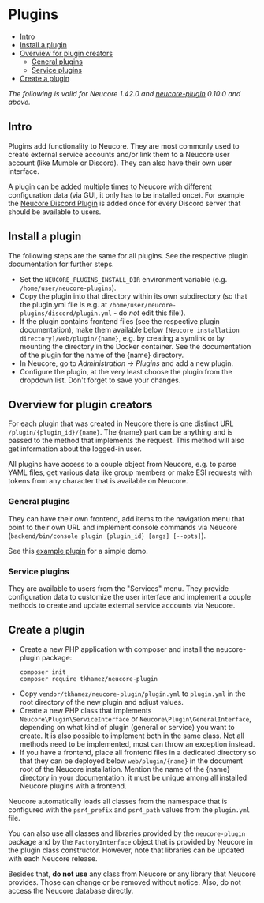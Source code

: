 # Plugins

<!-- toc -->

- [Intro](#intro)
- [Install a plugin](#install-a-plugin)
- [Overview for plugin creators](#overview-for-plugin-creators)
  * [General plugins](#general-plugins)
  * [Service plugins](#service-plugins)
- [Create a plugin](#create-a-plugin)

<!-- tocstop -->

_The following is valid for Neucore 1.42.0 and [neucore-plugin](https://github.com/tkhamez/neucore-plugin)
0.10.0 and above._


## Intro

Plugins add functionality to Neucore. They are most commonly used to create external service accounts
and/or link them to a Neucore user account (like Mumble or Discord). They can also have their own user 
interface.

A plugin can be added multiple times to Neucore with different configuration data (via GUI, it only has to 
be installed once). For example the [Neucore Discord Plugin](https://github.com/tkhamez/neucore-discord-plugin) 
is added once for every Discord server that should be available to users.


## Install a plugin

The following steps are the same for all plugins. See the respective plugin documentation for further steps.

- Set the `NEUCORE_PLUGINS_INSTALL_DIR` environment variable (e.g. `/home/user/neucore-plugins`).
- Copy the plugin into that directory within its own subdirectory (so that the plugin.yml file is e.g.
  at `/home/user/neucore-plugins/discord/plugin.yml` - do _not_ edit this file!).
- If the plugin contains frontend files (see the respective plugin documentation), make them available
  below `[Neucore installation directory]/web/plugin/{name}`, e.g. by creating a symlink or by mounting the
  directory in the Docker container. See the documentation of the plugin for the name of the {name} directory.
- In Neucore, go to _Administration -> Plugins_ and add a new plugin.
- Configure the plugin, at the very least choose the plugin from the dropdown list. Don't forget to save your changes.


## Overview for plugin creators

For each plugin that was created in Neucore there is one distinct URL `/plugin/{plugin_id}/{name}`.
The {name} part can be anything and is passed to the method that implements the request. This method will also 
get information about the logged-in user.

All plugins have access to a couple object from Neucore, e.g. to parse YAML files, get various data like 
group members or make ESI requests with tokens from any character that is available on Neucore.

### General plugins

They can have their own frontend, add items to the navigation menu that point to their own URL and
implement console commands via Neucore (`backend/bin/console plugin {plugin_id} [args] [--opts]`).

See this [example plugin](https://github.com/tkhamez/neucore-example-plugin) for a simple demo.

### Service plugins

They are available to users from the "Services" menu. They provide configuration data to customize the 
user interface and implement a couple methods to create and update external service accounts via Neucore.


## Create a plugin

- Create a new PHP application with composer and install the neucore-plugin package:
  ```shell script
  composer init
  composer require tkhamez/neucore-plugin
  ```
- Copy `vendor/tkhamez/neucore-plugin/plugin.yml` to `plugin.yml` in the root directory of the new plugin
  and adjust values.
- Create a new PHP class that implements `Neucore\Plugin\ServiceInterface` or `Neucore\Plugin\GeneralInterface`,
  depending on what kind of plugin (general or service) you want to create. It is also possible to implement both
  in the same class. Not all methods need to be implemented, most can throw an exception instead.
- If you have a frontend, place all frontend files in a dedicated directory so that they can be deployed below
  `web/plugin/{name}` in the document root of the Neucore installation. Mention the name of the {name} directory
  in your documentation, it must be unique among all installed Neucore plugins with a frontend.

Neucore automatically loads all classes from the namespace that is configured with the `psr4_prefix` and 
`psr4_path` values from the `plugin.yml` file.

You can also use all classes and libraries provided by the `neucore-plugin` package and by the `FactoryInterface`
object that is provided by Neucore in the plugin class constructor. However, note that libraries can be updated 
with each Neucore release.

Besides that, **do not use** any class from Neucore or any library that Neucore provides. Those can change or
be removed without notice. Also, do not access the Neucore database directly.
